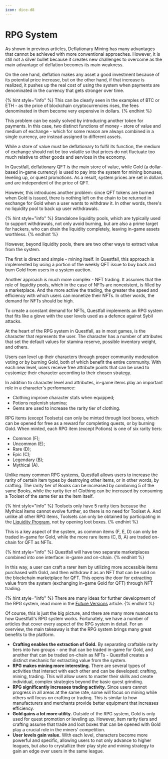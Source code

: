 ```yaml
---
icon: dice-d8
---
```


# RPG System

As shown in previous articles, Deflationary Mining has many advantages that cannot be achieved with more conventional approaches. However, it is still not a silver bullet because it creates new challenges to overcome as the main advantage of deflation becomes its main weakness.

On the one hand, deflation makes any asset a good investment because of its potential price increase, but on the other hand, if that increase is realized, it pushes up the real cost of using the system when payments are denominated in the currency that gets stronger over time.

{% hint style="info" %}
This can be clearly seen in the examples of BTC or ETH - as the price of blockchain cryptocurrencies rises, the fees denominated in them become very expensive in dollars.
{% endhint %}

This problem can be easily solved by introducing another token for payments. In this case, two distinct functions of money - store of value and medium of exchange - which for some reason are always combined in a single currency, are instead assigned to different assets.

While a store of value must be deflationary to fulfil its function, the medium of exchange should not be too volatile so that prices do not fluctuate too much relative to other goods and services in the economy.

In Questfall, deflationary QFT is the main store of value, while Gold (a dollar-based in-game currency) is used to pay into the system for mining bonuses, leveling up, or quest promotions. As a result, system prices are set in dollars and are independent of the price of QFT.

However, this introduces another problem: since QFT tokens are burned when Gold is issued, there is nothing left on the chain to be returned in exchange for Gold when a user wants to withdraw it. In other words, there's no liquidity pool to back up user withdrawals.

{% hint style="info" %}
Standalone liquidity pools, which are typically used to support withdrawals, not only avoid burning, but are also a prime target for hackers, who can drain the liquidity completely, leaving in-game assets worthless.
{% endhint %}

However, beyond liquidity pools, there are two other ways to extract value from the system.

The first is direct and simple - mining itself. In Questfall, this approach is implemented by using a portion of the weekly QFT issue to buy back and burn Gold from users in a system auction.

Another approach is much more complex - NFT trading. It assumes that the role of liquidity pools, which in the case of NFTs are nonexistent, is filled by a marketplace. And the more active the trading, the greater the speed and efficiency with which users can monetize their NFTs. In other words, the demand for NFTs should be high.

To create a constant demand for NFTs, Questfall implements an RPG system that fits like a glove with the user levels used as a defence against Sybil attacks.

At the heart of the RPG system in Questfall, as in most games, is the character that represents the user. The character has a number of attributes that set the default values for stamina reserve, possible inventory weight, and others.

Users can level up their characters through proper community moderation voting or by burning Gold, both of which benefit the entire community. With each new level, users receive free attribute points that can be used to customize their character according to their chosen strategy.

In addition to character level and attributes, in-game items play an important role in a character's performance:

* Clothing improve character stats when equipped;
* Potions replenish stamina;
* Gems are used to increase the rarity tier of clothing.

RPG items (except Toolsets) can only be minted through loot boxes, which can be opened for free as a reward for completing quests, or by burning Gold. When minted, each RPG item (except Potions) is one of six rarity tiers:

* Common (F);
* Uncommon (E);
* Rare (D);
* Epic (C);
* Legendary (B);
* Mythical (A).

Unlike many common RPG systems, Questfall allows users to increase the rarity of certain item types by destroying other items, or in other words, by crafting. The rarity tier of Books can be increased by combining 5 of the same Books, while the rarity tier of Clothing can be increased by consuming a Toolset of the same tier as the item itself.

{% hint style="info" %}
Toolsets only have 5 rarity tiers because the Mythical items cannot evolve further, so there is no need for Toolset A. And unlike all other RPG items, Toolsets can only be obtained by participating in the [Liquidity Program](../infrastructure/liquidity-providers.md), not by opening loot boxes.
{% endhint %}

This is a key aspect of the system, as common items (F, E, D) can only be traded in-game for Gold, while the more rare items (C, B, A) are traded on-chain for QFT as NFTs.

{% hint style="info" %}
Questfall will have two separate marketplaces combined into one interface: in-game and on-chain.
{% endhint %}

In this way, a user can craft a rarer item by utilizing more accessible items purchased with Gold, and then withdraw it as an NFT that can be sold on the blockchain marketplace for QFT. This opens the door for extracting value from the system (exchanging in-game Gold for QFT) through NFT trading.

{% hint style="info" %}
There are many ideas for further development of the RPG system, read more in the [Future Versions](../roadmap/future-versions.md) article.
{% endhint %}

Of course, this is just the big picture, and there are many more nuances to how Questfall's RPG system works. Fortunately, we have a number of articles that cover every aspect of the RPG system in detail. For an overview, the main takeaway is that the RPG system brings many great benefits to the platform.

* **Crafting enables the extraction of Gold.** By separating craftable rarity tiers into two groups - one that can be traded in-game for Gold, and another that can be traded on-chain as NFTs - Questfall creates a distinct mechanic for extracting value from the system.
* **RPG makes mining more interesting.** There are several types of activities that interact with each other and can be developed: crafting, mining, trading. This will allow users to master their skills and create individual, complex strategies beyond the basic quest grinding.
* **RPG significantly increases trading activity.** Since users cannot progress in all areas at the same rate, some will focus on mining while others will focus on crafting or trading. This is similar to how manufacturers and merchants provide better equipment that increases efficiency.
* **Gold gains a lot more utility.** Outside of the RPG system, Gold is only used for quest promotion or leveling up. However, item rarity tiers and crafting assume that trade and loot boxes that can be opened with Gold play a crucial role in the miners' competition.
* **User levels gain value.** With each level, characters become more powerful and specific, allowing users to not only advance to higher leagues, but also to crystallize their play style and mining strategy to gain an edge over users in the same league.
